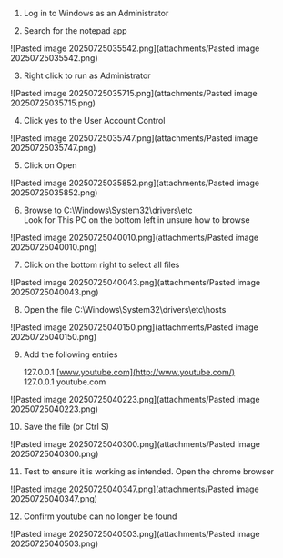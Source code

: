 1. Log in to Windows as an Administrator

2. Search for the notepad app

![Pasted image 20250725035542.png](attachments/Pasted image 20250725035542.png)

3. Right click to run as Administrator

![Pasted image 20250725035715.png](attachments/Pasted image 20250725035715.png)

4. Click yes to the User Account Control

![Pasted image 20250725035747.png](attachments/Pasted image 20250725035747.png)

5. Click on Open

![Pasted image 20250725035852.png](attachments/Pasted image 20250725035852.png)

6. Browse to C:\Windows\System32\drivers\etc  
    Look for This PC on the bottom left in unsure how to browse

![Pasted image 20250725040010.png](attachments/Pasted image 20250725040010.png)

7. Click on the bottom right to select all files

![Pasted image 20250725040043.png](attachments/Pasted image 20250725040043.png)

8. Open the file C:\Windows\System32\drivers\etc\hosts

![Pasted image 20250725040150.png](attachments/Pasted image 20250725040150.png)

9. Add the following entries
    
    127.0.0.1 [www.youtube.com](http://www.youtube.com/)  
    127.0.0.1 youtube.com
    
![Pasted image 20250725040223.png](attachments/Pasted image 20250725040223.png)

10. Save the file (or Ctrl S)

![Pasted image 20250725040300.png](attachments/Pasted image 20250725040300.png)

11. Test to ensure it is working as intended. Open the chrome browser

![Pasted image 20250725040347.png](attachments/Pasted image 20250725040347.png)

12. Confirm youtube can no longer be found

![Pasted image 20250725040503.png](attachments/Pasted image 20250725040503.png)